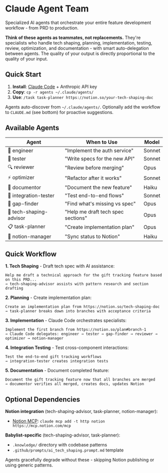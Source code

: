 # Claude Agent Team

Specialized AI agents that orchestrate your entire feature development workflow - from PRD to production.

**Think of these agents as teammates, not replacements.** They're specialists who handle tech shaping, planning, implementation, testing, review, optimization, and documentation - with smart auto-delegation between agents. The quality of your output is directly proportional to the quality of your input.

## Quick Start

1. **Install**: [Claude Code](https://docs.claude.com/en/docs/claude-code) + Anthropic API key
2. **Copy**: `cp -r agents ~/.claude/agents/`
3. **Use**: `/task task-planner https://notion.so/your-tech-shaping-doc`

Agents auto-discover from `~/.claude/agents/`. Optionally add the workflow to `CLAUDE.md` (see bottom) for proactive suggestions.

## Available Agents

| Agent | When to Use | Model |
|-------|-------------|-------|
| 🔨 engineer | "Implement the auth service" | Sonnet |
| 🧪 tester | "Write specs for the new API" | Sonnet |
| 🔍 reviewer | "Review before merging" | Opus |
| ⚡ optimizer | "Refactor after it works" | Sonnet |
| 📝 documentor | "Document the new feature" | Haiku |
| 🔌 integration-tester | "Test end-to-end flows" | Sonnet |
| 🔎 gap-finder | "Find what's missing vs spec" | Opus |
| 🎨 tech-shaping-advisor | "Help me draft tech spec sections" | Opus |
| 📋 task-planner | "Create implementation plan" | Opus |
| 🔄 notion-manager | "Sync status to Notion" | Haiku |

## Quick Workflow

**1. Tech Shaping** - Draft tech spec with AI assistance:
```
Help me draft a technical approach for the gift tracking feature based on this PRD...
→ tech-shaping-advisor assists with pattern research and section drafting
```

**2. Planning** - Create implementation plan:
```
Create an implementation plan from https://notion.so/tech-shaping-doc
→ task-planner breaks down into branches with acceptance criteria
```

**3. Implementation** - Claude Code orchestrates specialists:
```
Implement the first branch from https://notion.so/plan#branch-1
→ Claude Code delegates: engineer → tester → gap-finder → reviewer → optimizer → notion-manager
```

**4. Integration Testing** - Test cross-component interactions:
```
Test the end-to-end gift tracking workflows
→ integration-tester creates integration tests
```

**5. Documentation** - Document completed feature:
```
Document the gift tracking feature now that all branches are merged
→ documentor verifies all merged, creates docs, updates Notion
```

## Optional Dependencies

**Notion integration** (tech-shaping-advisor, task-planner, notion-manager):
- [Notion MCP](https://mcp.notion.com/): `claude mcp add -t http notion https://mcp.notion.com/mcp`

**Babylist-specific** (tech-shaping-advisor, task-planner):
- `.knowledge/` directory with codebase patterns
- `.github/prompts/ai_tech_shaping.prompt.md` template

Agents gracefully degrade without these - skipping Notion publishing or using generic patterns.
